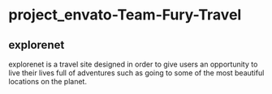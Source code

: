 # project_envato-Team-Fury-Travel

## explorenet 
explorenet is a travel site designed in order to give users an opportunity to live their lives full of adventures such as going to some of the most beautiful locations on the planet.
